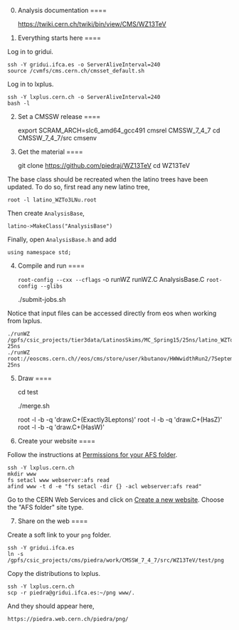 0. Analysis documentation
====

    https://twiki.cern.ch/twiki/bin/view/CMS/WZ13TeV


1. Everything starts here
====

Log in to gridui.

    ssh -Y gridui.ifca.es -o ServerAliveInterval=240
    source /cvmfs/cms.cern.ch/cmsset_default.sh

Log in to lxplus.

    ssh -Y lxplus.cern.ch -o ServerAliveInterval=240
    bash -l


2. Set a CMSSW release
====

    export SCRAM_ARCH=slc6_amd64_gcc491
    cmsrel CMSSW_7_4_7
    cd CMSSW_7_4_7/src
    cmsenv


3. Get the material
====

    git clone https://github.com/piedraj/WZ13TeV
    cd WZ13TeV

The base class should be recreated when the latino trees have been updated. To do so, first read any new latino tree,

    root -l latino_WZTo3LNu.root

Then create `AnalysisBase`,

    latino->MakeClass("AnalysisBase")

Finally, open `AnalysisBase.h` and add

    using namespace std;


4. Compile and run
====

    `root-config --cxx --cflags` -o runWZ runWZ.C AnalysisBase.C `root-config --glibs`

    ./submit-jobs.sh

Notice that input files can be accessed directly from eos when working from lxplus.

    ./runWZ /gpfs/csic_projects/tier3data/LatinosSkims/MC_Spring15/25ns/latino_WZTo3LNu.root 25ns
    ./runWZ root://eoscms.cern.ch//eos/cms/store/user/kbutanov/HWWwidthRun2/7September/25ns/latino_WZTo3LNu.root 25ns


5. Draw
====

    cd test

    ./merge.sh

    root -l -b -q 'draw.C+(Exactly3Leptons)'
    root -l -b -q 'draw.C+(HasZ)'
    root -l -b -q 'draw.C+(HasW)'


6. Create your website
====

Follow the instructions at [Permissions for your AFS folder](https://espace.cern.ch/webservices-help/websitemanagement/ConfiguringAFSSites/Pages/PermissionsforyourAFSfolder.aspx).

    ssh -Y lxplus.cern.ch
    mkdir www
    fs setacl www webserver:afs read
    afind www -t d -e "fs setacl -dir {} -acl webserver:afs read"

Go to the CERN Web Services and click on [Create a new website](https://webservices.web.cern.ch/webservices/Services/CreateNewSite/Default.aspx).
Choose the "AFS folder" site type.


7. Share on the web
====

Create a soft link to your `png` folder.

    ssh -Y gridui.ifca.es
    ln -s /gpfs/csic_projects/cms/piedra/work/CMSSW_7_4_7/src/WZ13TeV/test/png

Copy the distributions to lxplus.

    ssh -Y lxplus.cern.ch
    scp -r piedra@gridui.ifca.es:~/png www/.

And they should appear here,

    https://piedra.web.cern.ch/piedra/png/

